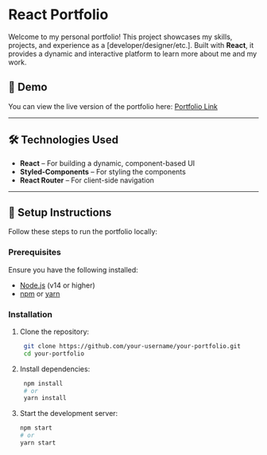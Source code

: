# React Portfolio

Welcome to my personal portfolio! This project showcases my skills, projects, and experience as a [developer/designer/etc.]. Built with **React**, it provides a dynamic and interactive platform to learn more about me and my work.

## 🚀 Demo

You can view the live version of the portfolio here: [Portfolio Link](https://link.com)

---

## 🛠️ Technologies Used

- **React** – For building a dynamic, component-based UI
- **Styled-Components** – For styling the components
- **React Router** – For client-side navigation

---

## 🔧 Setup Instructions

Follow these steps to run the portfolio locally:

### Prerequisites
Ensure you have the following installed:
- [Node.js](https://nodejs.org/) (v14 or higher)
- [npm](https://www.npmjs.com/) or [yarn](https://yarnpkg.com/)

### Installation
1. Clone the repository:
   ```bash
    git clone https://github.com/your-username/your-portfolio.git
    cd your-portfolio
2. Install dependencies:
   ```bash
    npm install
    # or
    yarn install
3. Start the development server:
    ```bash
    npm start
    # or
    yarn start




